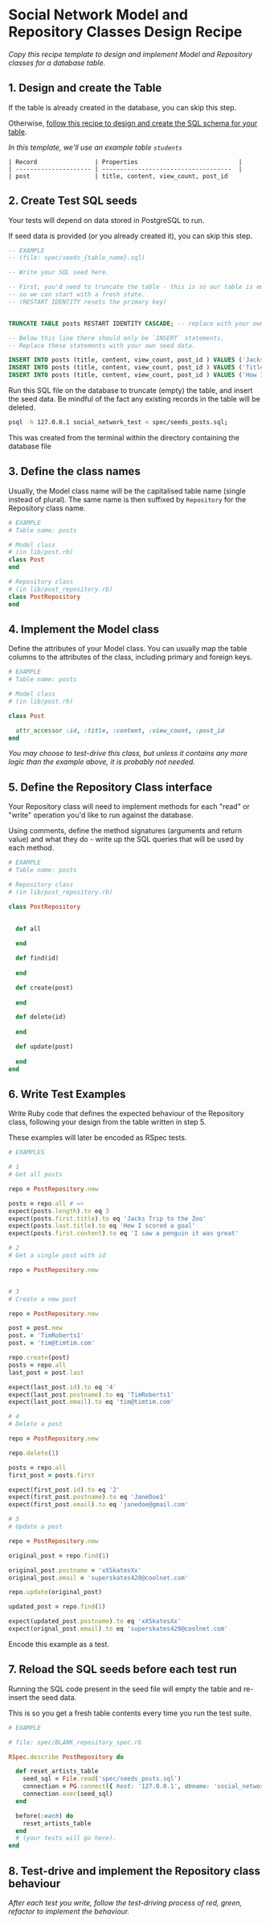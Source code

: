 # Social Network Model and Repository Classes Design Recipe

_Copy this recipe template to design and implement Model and Repository classes for a database table._

## 1. Design and create the Table

If the table is already created in the database, you can skip this step.

Otherwise, [follow this recipe to design and create the SQL schema for your table](./single_table_design_recipe_template.md).

*In this template, we'll use an example table `students`*

```
| Record                | Properties                            |
| --------------------- | ------------------------------------  |
| post                  | title, content, view_count, post_id
```

## 2. Create Test SQL seeds

Your tests will depend on data stored in PostgreSQL to run.

If seed data is provided (or you already created it), you can skip this step.

```sql
-- EXAMPLE
-- (file: spec/seeds_{table_name}.sql)

-- Write your SQL seed here. 

-- First, you'd need to truncate the table - this is so our table is emptied between each test run,
-- so we can start with a fresh state.
-- (RESTART IDENTITY resets the primary key)


TRUNCATE TABLE posts RESTART IDENTITY CASCADE; -- replace with your own table name.

-- Below this line there should only be `INSERT` statements.
-- Replace these statements with your own seed data.

INSERT INTO posts (title, content, view_count, post_id ) VALUES ('Jacks Trip to the Zoo', 'I saw a penguin it was great', 15, '1');
INSERT INTO posts (title, content, view_count, post_id ) VALUES ('Title coming soon', 'Content also coming soon', 4, '2');
INSERT INTO posts (title, content, view_count, post_id ) VALUES ('How I scored a goal', 'Just kick the ball', 5467, '3');

```

Run this SQL file on the database to truncate (empty) the table, and insert the seed data. Be mindful of the fact any existing records in the table will be deleted.

```bash
psql -h 127.0.0.1 social_network_test < spec/seeds_posts.sql;
```
This was created from the terminal within the directory containing the database file

## 3. Define the class names

Usually, the Model class name will be the capitalised table name (single instead of plural). The same name is then suffixed by `Repository` for the Repository class name.

```ruby
# EXAMPLE
# Table name: posts

# Model class
# (in lib/post.rb)
class Post
end

# Repository class
# (in lib/post_repository.rb)
class PostRepository
end
```

## 4. Implement the Model class

Define the attributes of your Model class. You can usually map the table columns to the attributes of the class, including primary and foreign keys.

```ruby
# EXAMPLE
# Table name: posts

# Model class
# (in lib/post.rb)

class Post

  attr_accessor :id, :title, :content, :view_count, :post_id
end


```

*You may choose to test-drive this class, but unless it contains any more logic than the example above, it is probably not needed.*

## 5. Define the Repository Class interface

Your Repository class will need to implement methods for each "read" or "write" operation you'd like to run against the database.

Using comments, define the method signatures (arguments and return value) and what they do - write up the SQL queries that will be used by each method.

```ruby
# EXAMPLE
# Table name: posts

# Repository class
# (in lib/post_repository.rb)

class PostRepository

  
  def all
    
  end

  def find(id)
    
  end

  def create(post)
    
  end

  def delete(id)
    
  end

  def update(post)
    
  end
end
```

## 6. Write Test Examples

Write Ruby code that defines the expected behaviour of the Repository class, following your design from the table written in step 5.

These examples will later be encoded as RSpec tests.

```ruby
# EXAMPLES

# 1
# Get all posts

repo = PostRepository.new 

posts = repo.all # => 
expect(posts.length).to eq 3
expect(posts.first.title).to eq 'Jacks Trip to the Zoo'
expect(posts.last.title).to eq 'How I scored a goal'
expect(posts.first.content).to eq 'I saw a penguin it was great'

# 2
# Get a single post with id

repo = PostRepository.new 


# 3 
# Create a new post

repo = PostRepository.new 

post = post.new
post. = 'TimRoberts1'
post. = 'tim@timtim.com'

repo.create(post)
posts = repo.all
last_post = post.last

expect(last_post.id).to eq '4'
expect(last_post.postname).to eq 'TimRoberts1'
expect(last_post.email).to eq 'tim@timtim.com'

# 4
# Delete a post

repo = PostRepository.new

repo.delete(1)

posts = repo.all
first_post = posts.first

expect(first_post.id).to eq '2'
expect(first_post.postname).to eq 'JaneDoe1'
expect(first_post.email).to eq 'janedoe@gmail.com'

# 5 
# Update a post

repo = PostRepository.new

original_post = repo.find(1)

original_post.postname = 'xXSkatesXx'
original_post.email = 'superskates420@coolnet.com'

repo.update(original_post)

updated_post = repo.find(1)

expect(updated_post.postname).to eq 'xXSkatesXx'
expect(orignal_post.email).to eq 'superskates420@coolnet.com'

```

Encode this example as a test.

## 7. Reload the SQL seeds before each test run

Running the SQL code present in the seed file will empty the table and re-insert the seed data.

This is so you get a fresh table contents every time you run the test suite.

```ruby
# EXAMPLE

# file: spec/BLANK_repository_spec.rb

RSpec.describe PostRepository do

  def reset_artists_table 
    seed_sql = File.read('spec/seeds_posts.sql')
    connection = PG.connect({ host: '127.0.0.1', dbname: 'social_network_test' })
    connection.exec(seed_sql)
  end

  before(:each) do
    reset_artists_table
  end
  # (your tests will go here).
end
```

## 8. Test-drive and implement the Repository class behaviour

_After each test you write, follow the test-driving process of red, green, refactor to implement the behaviour._